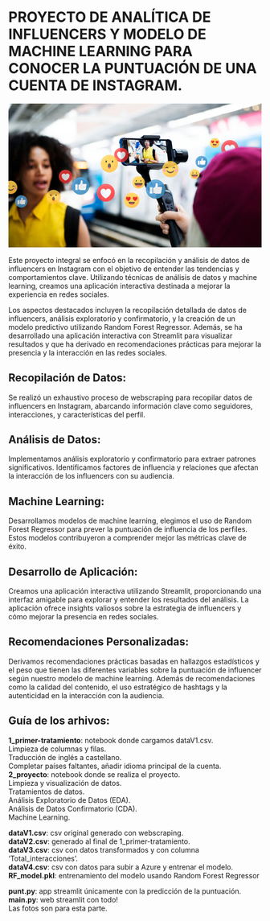 # PROYECTO DE ANALÍTICA DE INFLUENCERS Y MODELO DE MACHINE LEARNING PARA CONOCER LA PUNTUACIÓN DE UNA CUENTA DE INSTAGRAM. 

![Influencer](foto2.jpg)

Este proyecto integral se enfocó en la recopilación y análisis de datos de influencers en Instagram con el objetivo de entender las tendencias y comportamientos clave. Utilizando técnicas de análisis de datos y machine learning, creamos una aplicación interactiva destinada a mejorar la experiencia en redes sociales.

Los aspectos destacados incluyen la recopilación detallada de datos de influencers, análisis exploratorio y confirmatorio, y la creación de un modelo predictivo utilizando Random Forest Regressor. Además, se ha desarrollado una aplicación interactiva con Streamlit para visualizar resultados y que ha derivado en recomendaciones prácticas para mejorar la presencia y la interacción en las redes sociales. 

## Recopilación de Datos:
Se realizó un exhaustivo proceso de webscraping para recopilar datos de influencers en Instagram, abarcando información clave como seguidores, interacciones, y características del perfil.

## Análisis de Datos:
Implementamos análisis exploratorio y confirmatorio para extraer patrones significativos. Identificamos factores de influencia y relaciones que afectan la interacción de los influencers con su audiencia.

## Machine Learning:
Desarrollamos modelos de machine learning, elegimos el uso de Random Forest Regressor para prever la puntuación de influencia de los perfiles. Estos modelos contribuyeron a comprender mejor las métricas clave de éxito.

## Desarrollo de Aplicación:
Creamos una aplicación interactiva utilizando Streamlit, proporcionando una interfaz amigable para explorar y entender los resultados del análisis. La aplicación ofrece insights valiosos sobre la estrategia de influencers y cómo mejorar la presencia en redes sociales.

## Recomendaciones Personalizadas:
Derivamos recomendaciones prácticas basadas en hallazgos estadísticos y el peso que tienen las diferentes variables sobre la puntuación de influencer según nuestro modelo de machine learning. Además de recomendaciones como la calidad del contenido, el uso estratégico de hashtags y la autenticidad en la interacción con la audiencia.

## Guía de los arhivos: 
**1_primer-tratamiento**: notebook donde cargamos dataV1.csv.  
Limpieza de columnas y filas.  
Traducción de inglés a castellano.  
Completar países faltantes, añadir idioma principal de la cuenta.  
**2_proyecto**: notebook donde se realiza el proyecto.  
Limpieza y visualización de datos.  
Tratamientos de datos.  
Análisis Exploratorio de Datos (EDA).  
Análisis de Datos Confirmatorio (CDA).  
Machine Learning.  

**dataV1.csv**: csv original generado con webscraping.  
**dataV2.csv**: generado al final de 1_primer-tratamiento.  
**dataV3.csv**: csv con datos transformados y con columna ‘Total_interacciones’.  
**dataV4.csv**: csv con datos para subir a Azure y entrenar el modelo.  
**RF_model.pkl**: entrenamiento del modelo usando Random Forest Regressor  

**punt.py**: app streamlit únicamente con la predicción de la puntuación.  
**main.py**: web streamlit con todo!  
Las fotos son para esta parte.  
